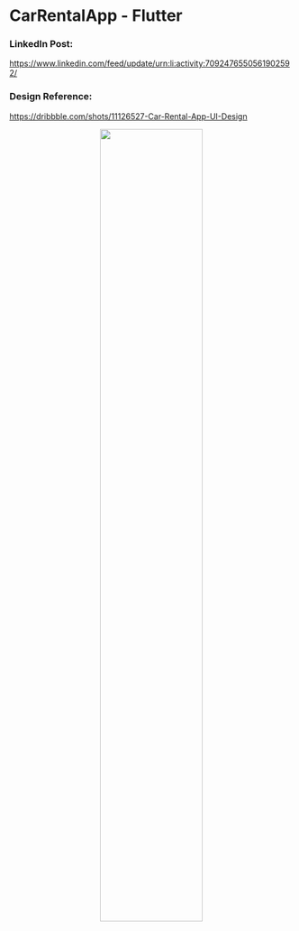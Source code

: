 # CarRentalApp - Flutter

### LinkedIn Post:
https://www.linkedin.com/feed/update/urn:li:activity:7092476550561902592/

### Design Reference:
https://dribbble.com/shots/11126527-Car-Rental-App-UI-Design

<p align="center" width="50%">
    <img width="60%" src="https://github.com/ShahzainAhmed/CarRentalApp/assets/59369881/db6384f1-1370-4215-b3be-a36136dac80a">
</p>
